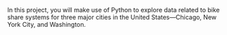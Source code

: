 <!-- Description of Project -->
In this project, you will make use of Python to explore data related to bike share systems for three major cities in the United States—Chicago, New York City, and Washington.